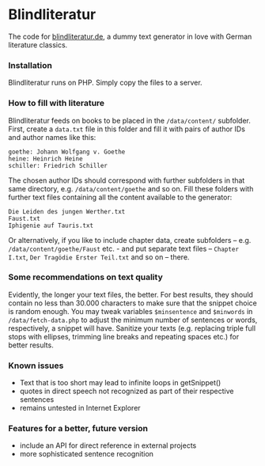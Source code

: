 # Blindliteratur
The code for [blindliteratur.de](http://blindliteratur.de), a dummy text generator in love with German literature classics.

### Installation
Blindliteratur runs on PHP. Simply copy the files to a server.

### How to fill with literature
Blindliteratur feeds on books to be placed in the `/data/content/` subfolder. First, create a `data.txt` file in this folder and fill it with pairs of author IDs and author names like this:

```
goethe: Johann Wolfgang v. Goethe
heine: Heinrich Heine
schiller: Friedrich Schiller
```

The chosen author IDs should correspond with further subfolders in that same directory, e.g. `/data/content/goethe` and so on. Fill these folders with further text files containing all the content available to the generator:

```
Die Leiden des jungen Werther.txt
Faust.txt
Iphigenie auf Tauris.txt
```

Or alternatively, if you like to include chapter data, create subfolders – e.g. `/data/content/goethe/Faust` etc. - and put separate text files – `Chapter I.txt`, `Der Tragödie Erster Teil.txt` and so on – there.

### Some recommendations on text quality
Evidently, the longer your text files, the better. For best results, they should contain no less than 30.000 characters to make sure that the snippet choice is random enough. You may tweak variables `$minsentence` and `$minwords` in `/data/fetch-data.php` to adjust the minimum number of sentences or words, respectively, a snippet will have. Sanitize your texts (e.g. replacing triple full stops with ellipses, trimming line breaks and repeating spaces etc.) for better results.

### Known issues
- Text that is too short may lead to infinite loops in getSnippet()
- quotes in direct speech not recognized as part of their respective sentences
- remains untested in Internet Explorer

### Features for a better, future version
- include an API for direct reference in external projects
- more sophisticated sentence recognition
